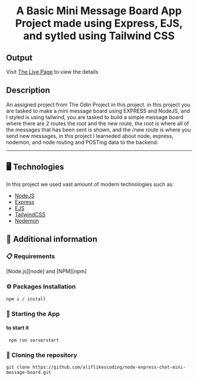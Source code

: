 <p align="center">
  <h1 align="center">A Basic Mini Message Board App Project  made using Express, EJS, and sytled using Tailwind CSS</h1>
</p>

## Output

Visit [The Live Page](https://nd-exprs-mini-msg-board-production.up.railway.app/) to view the details

## Description

An assigned project from The Odin Project in this project. in this project you are tasked to make a mini message board using EXPRESS and NodeJS, and I styled is using tailwind, you are tasked to build a simple message board where there are 2 routes the root and the new route, the root is where all of the messages that has been sent is shown, and the /new route is where you send new messages, in this project I learneded about node, express, nodemon, and node routing and POSTing data to the backend.

---
## 🖥️ Technologies

In this project we used vast amount of modern technologies such as:

- [NodeJS](https://nodejs.org/en)
- [Express](https://expressjs.com/)
- [EJS](https://ejs.co/)
- [TailwindCSS](https://tailwindcss.com/)
- [Nodemon](https://nodemon.io/)

## 📖 Additional information

### 📋 Requirements

[Node.js][node] and [NPM][npm]

### ⚙️ Packages Installation

```shell
npm i / install
```

### 🚀 Starting the App 

#### to start it

```shell
 npm run serverstart
```

### 🔗 Cloning the repository

```shell
git clone https://github.com/aliflikescoding/node-express-chat-mini-message-board.git
```

